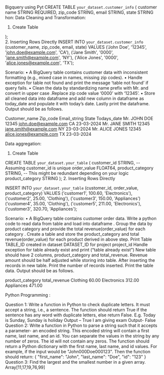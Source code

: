 Bigquery using Pyt CREATE TABLE `your_dataset.customer_info` (
  customer name STRING REQUIRED,
  zip_code STRING,
  email STRING,
  state  STRING 
hon: 
Data Cleaning and Transformation:
1.	Create Table

);  
2.	Inserting Rows Directly
INSERT INTO `your_dataset.customer_info` (customer_name, zip_code, email, state)
VALUES ('John Doe', '12345', 'john.doe@example.com', 'CA'),
('Jane Smith', '0000', 'jane.smith@example.com', 'NY'),       ('Alice Jones', '0000', 'alice.jones@example.com', 'TX');

Scenario: 
•	A BigQuery table contains customer data with inconsistent formatting (e.g., mixed case in names, missing zip codes). 
•	Handle exception for table not found and print the message ‘table not found’ if query fails.
•	Clean the data by standardizing name  prefix with Mr. and convert in upper case .Replace zip code value ‘0000’ with ‘12345’. 
•	Store all cleaned data into dataframe and add new column in dataframe as today_date and populate it with today’s date. Lastly print the dataframe. 
Output should be as follows.

Customer_name	Zip_code	Email_string	State	Todays_date
Mr. JOHN DOE	12345	john.doe@example.com	CA	23-03-2024
Mr. JANE SMITH	12345	jane.smith@example.com	NY	23-03-2024
Mr. ALICE JONES	12345	alice.jones@example.com	TX	23-03-2024
 

Data aggregation:
1.	Create Table

CREATE TABLE `your_dataset.your_table` (
  customer_id STRING,  -- Assuming customer_id is unique
  order_value FLOAT64,
  product_category STRING,  -- This might be redundant depending on your logic
  product_category STRING
);
2.	Inserting Rows Directly

INSERT INTO `your_dataset.your_table` (customer_id, order_value, product_category)
VALUES
  ('customer1', 100.60, 'Electronics'),
  ('customer2', 25.00, 'Clothing'),
  ('customer3', 150.00, 'Appliances')
  ('customer4', 35.00, 'Clothing'),
  ('customer5', 211.00, 'Electronics'),
  ('customer3', 320.70, 'Appliances');

Scenario: 
•	A BigQuery table contains customer order data. Write a python code to read data from table and load into dataframe . Group the data by product category and provide the total revenue(order_value)  for each category . 
Create a table and store the product_category and total revenue(order_value) for each product derived in above step. 
Print Table TABLE_ID created in dataset DATASET_ID for project project_id
Handle exception for table already exist and print (“table already exist”) 
New table should have 2 columns, product_category and total_revenue. Revenue amount should be half adjusted while storing into table. 
After inserting the records in new table. Print the number of records inserted. 
Print the table data. Output should be as follows. 

product_category	total_revenue
Clothing	60.00
Electronics	312.00
Appliances	471.00

Python Programming : 

Question 1:
Write a function in Python to check duplicate letters. It must accept a string, i.e., a sentence. The function should return True if the sentence has any word with duplicate letters, else return False.
E.g. Today is Sunday, Sunday is holiday
Output – True
I am giving exam
Output- False
Question 2:
Write a function in Python to parse a string such that it accepts a parameter- an encoded string. This encoded string will contain a first name, last name, and an id. You can separate the values in the string by any number of zeros. The id will not contain any zeros. The function should return a Python dictionary with the first name, last name, and id values. 
For example, if the input would be "John000Doe000123". Then the function should return: { "first_name": "John", "last_name": "Doe", "id": "123" }
Question 3:
Find the largest and the smallest number in a given array.
Array[11,17,19,76,99]



